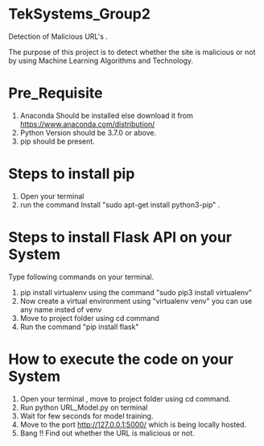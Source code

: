 # TekSystems_Group2
Detection of Malicious URL's .

The purpose of this project is to detect whether the site is malicious or not by using Machine Learning Algorithms and Technology.

# Pre_Requisite

1. Anaconda Should be installed else download it from https://www.anaconda.com/distribution/ 
2. Python Version should be 3.7.0 or above.
3. pip should be present.

# Steps to install pip 

1. Open your terminal
2. run the command Install "sudo apt-get install python3-pip" .

# Steps to install Flask API on your System

Type following commands on your terminal.

1. pip install virtualenv using the command "sudo pip3 install virtualenv" 
2. Now create a virtual environment using "virtualenv venv" 
      you can use any name insted of venv
3. Move to project folder using cd command
4. Run the command "pip install flask" 

# How to execute the code on your System

1. Open your terminal , move to project folder using cd command.
2. Run python URL_Model.py on terminal
3. Wait for few seconds for model training.
4. Move to the port http://127.0.0.1:5000/ which is being locally hosted.
5. Bang !! Find out whether the URL is malicious or not.

